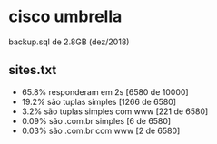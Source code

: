 # cisco umbrella

backup.sql de 2.8GB (dez/2018)

## sites.txt

- 65.8% responderam em 2s [6580 de 10000]
- 19.2% são tuplas simples [1266 de 6580]
- 3.2% são tuplas simples com www [221 de 6580]
- 0.09% são .com.br simples [6 de 6580]
- 0.03% são .com.br com www [2 de 6580]
